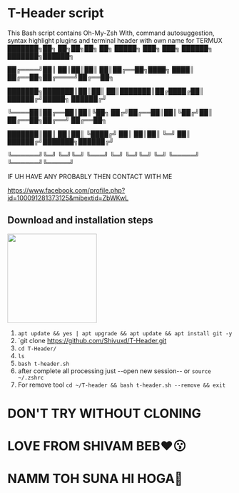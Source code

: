 # T-Header script
This Bash script contains Oh-My-Zsh With, command autosuggestion, syntax highlight plugins and terminal header with own name for TERMUX
███████╗██╗  ██╗██╗██╗   ██╗ █████╗ ███╗   ███╗    ██████╗ ███████╗██████╗ 

██╔════╝██║  ██║██║██║   ██║██╔══██╗████╗ ████║    ██╔══██╗██╔════╝██╔══██╗

███████╗███████║██║██║   ██║███████║██╔████╔██║    ██████╔╝█████╗  ██████╔╝

╚════██║██╔══██║██║╚██╗ ██╔╝██╔══██║██║╚██╔╝██║    ██╔══██╗██╔══╝  ██╔══██╗

███████║██║  ██║██║ ╚████╔╝ ██║  ██║██║ ╚═╝ ██║    ██████╔╝███████╗██████╔╝

╚══════╝╚═╝  ╚═╝╚═╝  ╚═══╝  ╚═╝  ╚═╝╚═╝     ╚═╝    ╚═════╝ ╚══════╝╚═════╝ 

   IF UH HAVE ANY PROBABLY THEN CONTACT WITH ME

https://www.facebook.com/profile.php?id=100091281373125&mibextid=ZbWKwL                                                                        



                                                                           













## Download and installation steps
<img src="https://user-images.githubusercontent.com/28594846/42721978-6b90278c-8761-11e8-97f2-eca4f86e837f.jpeg" width="200" hight="220">


1. `apt update && yes | apt upgrade && apt update && apt install git -y`
2. `git clone https://github.com/Shivuxd/T-Header.git
3. `cd T-Header/`
4. `ls`
5. `bash t-header.sh`
6. after complete all processing just --open new session-- or `source ~/.zshrc`
7. For remove tool `cd ~/T-header && bash t-header.sh --remove && exit`
# DON'T TRY WITHOUT CLONING 
# LOVE FROM SHIVAM BEB❤️😗
# NAMM TOH SUNA HI HOGA🐧





